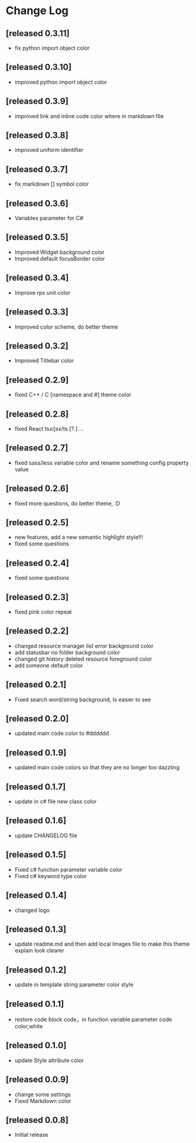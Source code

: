 # Change Log

## [released 0.3.11]
- fix python import object color

## [released 0.3.10]
- improved python import object color

## [released 0.3.9]
- improved link and inline code color where in markdown file

## [released 0.3.8]
- improved uniform identifier

## [released 0.3.7]
- fix markdown [] symbol color


## [released 0.3.6]

- Variables parameter for C#

## [released 0.3.5]

- Improved Widget background color
- Improved default focusBorder color

## [released 0.3.4]

- Improve rpx unit color

## [released 0.3.3]

- Improved color scheme, do better theme

## [released 0.3.2]

- Improved Titlebar color

## [released 0.2.9]

- fixed C++ / C [namespace and #] theme color

## [released 0.2.8]

- fixed React tsx/jsx/ts [?.] ...

## [released 0.2.7]

- fixed sass/less variable color and rename something config property value

## [released 0.2.6]

- fixed more questions, do better theme, :D

## [released 0.2.5]

- new features, add a new semantic highlight style!!!
- fixed some questions

## [released 0.2.4]

- fixed some questions

## [released 0.2.3]

- fixed pink color repeat

## [released 0.2.2]

- changed resource manager list error background color
- add statusbar no folder background color
- changed git history deleted resource foreground color
- add someone default color

## [released 0.2.1]

- Fixed search word/string background, Is easier to see

## [released 0.2.0]

- updated main code color to #dddddd

## [released 0.1.9]

- updated main code colors so that they are no longer too dazzling

## [released 0.1.7]

- update in c# file new class color

## [released 0.1.6]

- update CHANGELOG file

## [released 0.1.5]

- Fixed c# function parameter variable color
- Fixed c# keyword type color

## [released 0.1.4]

- changed logo

## [released 0.1.3]

- update readme.md and then add local Images file to make this theme explain look clearer

## [released 0.1.2]

- update in template string parameter color style

## [released 0.1.1]

- restore code block code，in function variable parameter code color,white

## [released 0.1.0]

- update Style attribute color

## [released 0.0.9]

- change some settings
- Fiexd Markdown color

## [released 0.0.8]

- Initial release
